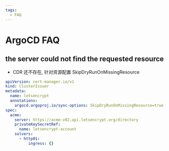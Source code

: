 ```yaml
---
tags:
  - FAQ
---
```


# ArgoCD FAQ

## the server could not find the requested resource

- CDR 还不存在, 针对资源配置 SkipDryRunOnMissingResource

```yaml
apiVersion: cert-manager.io/v1
kind: ClusterIssuer
metadata:
  name: letsencrypt
  annotations:
    argocd.argoproj.io/sync-options: SkipDryRunOnMissingResource=true
spec:
  acme:
    server: https://acme-v02.api.letsencrypt.org/directory
    privateKeySecretRef:
      name: letsencrypt-account
    solvers:
      - http01:
          ingress: {}
```
